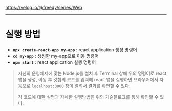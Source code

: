 https://velog.io/@freedy/series/Web

---

# 실행 방법
- **`npx create-react-app my-app`** : react application 생성 명령어
- **`cd my-app`** : 생성한 my-app으로 이동 명령어
- **`npm start`** : react application 실행 명령어

>자신의 운영체제에 맞는 Node.js를 설치 후
Terminal 창에 위의 명령어로 react 앱을 생성, 
이동 후 깃헙의 코드를 입력해 react 앱을 실행하면
브라우저에서 자동으로 `localhost:3000` 창이 열려서 결과를 확인할 수 있다.
>
>각 코드에 대한 설명과 자세한 실행방법은 위의 기술블로그를 통해 확인할 수 있다.
